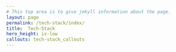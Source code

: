 ```yaml
---
# This top area is to give jekyll information about the page.
layout: page
permalink: /tech-stack/index/
title:  Tech-Stack
hero_height: is-low
callouts: tech-stack_callouts
---
```

